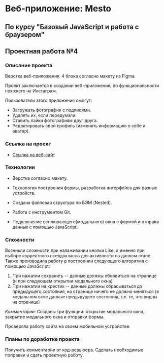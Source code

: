 # Веб-приложение: Mesto
По курсу "Базовый JavaScript и работа с браузером"
---
## Проектная работа №4
### Описание проекта
Верстка веб-приложения: 4 блока согласно макету из Figma.

Проект заключается в создании веб-приложения, по функциональности похожего на Инстаграм.

Пользователи этого приложения смогут:
* Загружать фотографии с подписями.
* Удалять их, если передумали.
* Ставить лайки фотографиям друг друга.
* Редактировать свой профиль (изменять информацию о себе и аватар).
### Ссылка на проект
* [Ссылка на веб-сайт](https://margaritatsaruk.github.io/mesto/index.html)

### Технологии
* Верстка согласно макету.

* Технология построения формы, разработка интерфейса для разных устройств.

* Создана файловая структура по БЭМ (Nested).

* Работа с инструментом Git.

* Подключение всплювающего(модального) окна с формой и отпрака данных с помощью JavaScript.
### Сложности
Возникли сложности при налаживании кнопки Like, а именно при выборе корректного псевдокласса для активности на данном этапе.
Также производила работу в построении следующего алгоритма с помощью JavaScript:

1. При нажатии сохранить -- данные должны обновиться на странице (и при следующем открытии модального окна)
2. При нажатии на крестик -- данные должны сбрасываться до предыдущего состояния, на странице ничего не должно меняться (в модальном окне данные предыдущего состояния, т.е. те, что видны на странице)

*Комментарии:*
Созданы три функции: открытие модального окна, закрытие модального окна и отправки формы.

Проверяла работу сайта на своем мобильном устройстве.

### Планы по доработке проекта
Получить комментарии от код-ревьюера. Сделать необходимые поправки и сдать проектную работу.
